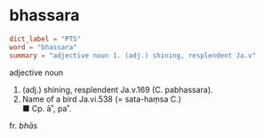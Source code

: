 # bhassara

``` toml
dict_label = "PTS"
word = "bhassara"
summary = "adjective noun 1. (adj.) shining, resplendent Ja.v"
```

adjective noun

1. (adj.) shining, resplendent Ja.v.169 (C. pabhassara).
2. Name of a bird Ja.vi.538 (= sata\-haṃsa C.)  
   ■ Cp. ā˚, pa˚.

fr. *bhās*


